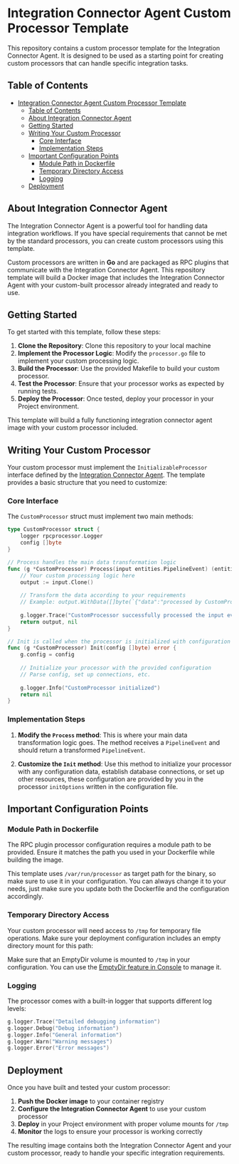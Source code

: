 # Integration Connector Agent Custom Processor Template

This repository contains a custom processor template for the Integration Connector Agent. It is designed to be used as a starting point for creating custom processors that can handle specific integration tasks.

## Table of Contents

- [Integration Connector Agent Custom Processor Template](#integration-connector-agent-custom-processor-template)
  - [Table of Contents](#table-of-contents)
  - [About Integration Connector Agent](#about-integration-connector-agent)
  - [Getting Started](#getting-started)
  - [Writing Your Custom Processor](#writing-your-custom-processor)
    - [Core Interface](#core-interface)
    - [Implementation Steps](#implementation-steps)
  - [Important Configuration Points](#important-configuration-points)
    - [Module Path in Dockerfile](#module-path-in-dockerfile)
    - [Temporary Directory Access](#temporary-directory-access)
    - [Logging](#logging)
  - [Deployment](#deployment)

## About Integration Connector Agent

The Integration Connector Agent is a powerful tool for handling data integration workflows. If you have special requirements that cannot be met by the standard processors, you can create custom processors using this template.

Custom processors are written in **Go** and are packaged as RPC plugins that communicate with the Integration Connector Agent. This repository template will build a Docker image that includes the Integration Connector Agent with your custom-built processor already integrated and ready to use.

## Getting Started

To get started with this template, follow these steps:

1. **Clone the Repository**: Clone this repository to your local machine
2. **Implement the Processor Logic**: Modify the `processor.go` file to implement your custom processing logic.
3. **Build the Processor**: Use the provided Makefile to build your custom processor.
4. **Test the Processor**: Ensure that your processor works as expected by running tests.
5. **Deploy the Processor**: Once tested, deploy your processor in your Project environment.

This template will build a fully functioning integration connector agent image with your custom processor included.

## Writing Your Custom Processor

Your custom processor must implement the `InitializableProcessor` interface defined by the [Integration Connector Agent](https://github.com/mia-platform/integration-connector-agent/blob/main/entities/processor.go#L26). The template provides a basic structure that you need to customize:

### Core Interface

The `CustomProcessor` struct must implement two main methods:

```go
type CustomProcessor struct {
    logger rpcprocessor.Logger
    config []byte
}

// Process handles the main data transformation logic
func (g *CustomProcessor) Process(input entities.PipelineEvent) (entities.PipelineEvent, error) {
    // Your custom processing logic here
    output := input.Clone()
    
    // Transform the data according to your requirements
    // Example: output.WithData([]byte(`{"data":"processed by CustomProcessor"}`))
    
    g.logger.Trace("CustomProcessor successfully processed the input event")
    return output, nil
}

// Init is called when the processor is initialized with configuration
func (g *CustomProcessor) Init(config []byte) error {
    g.config = config
    
    // Initialize your processor with the provided configuration
    // Parse config, set up connections, etc.
    
    g.logger.Info("CustomProcessor initialized")
    return nil
}
```

### Implementation Steps

1. **Modify the `Process` method**: This is where your main data transformation logic goes. The method receives a `PipelineEvent` and should return a transformed `PipelineEvent`.

2. **Customize the `Init` method**: Use this method to initialize your processor with any configuration data, establish database connections, or set up other resources, these configuration are provided by you in the processor `initOptions` written in the configuration file.

## Important Configuration Points

### Module Path in Dockerfile

The RPC plugin processor configuration requires a module path to be provided. Ensure it matches the path you used in your Dockerfile while building the image.

This template uses `/var/run/processor` as target path for the binary, so make sure to use it in your configuration. You can always change it to your needs, just make sure you update both the Dockerfile and the configuration accordingly.

### Temporary Directory Access

Your custom processor will need access to `/tmp` for temporary file operations. Make sure your deployment configuration includes an empty directory mount for this path:

Make sure that an EmptyDir volume is mounted to `/tmp` in your configuration. You can use the [EmptyDir feature in Console](https://docs.mia-platform.eu/docs/development_suite/api-console/api-design/services#empty-dirs) to manage it.

### Logging

The processor comes with a built-in logger that supports different log levels:

```go
g.logger.Trace("Detailed debugging information")
g.logger.Debug("Debug information")
g.logger.Info("General information")
g.logger.Warn("Warning messages")
g.logger.Error("Error messages")
```

## Deployment

Once you have built and tested your custom processor:

1. **Push the Docker image** to your container registry
2. **Configure the Integration Connector Agent** to use your custom processor
3. **Deploy** in your Project environment with proper volume mounts for `/tmp`
4. **Monitor** the logs to ensure your processor is working correctly

The resulting image contains both the Integration Connector Agent and your custom processor, ready to handle your specific integration requirements.
